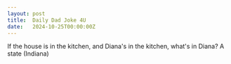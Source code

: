 ```yaml
---
layout: post
title:  Daily Dad Joke 4U
date:   2024-10-25T00:00:00Z
---
```

If the house is in the kitchen, and Diana's in the kitchen, what's in Diana? A state (Indiana)
